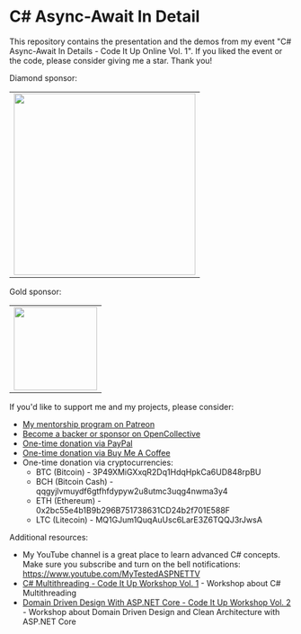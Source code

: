 # C# Async-Await In Detail

This repository contains the presentation and the demos from my event "C# Async-Await In Details - Code It Up Online Vol. 1". If you liked the event or the code, please consider giving me a star. Thank you!

Diamond sponsor:

<table>
  <tbody>
    <tr>
	    <td align="center" valign="middle">
        <a href="http://bit.ly/3da6h7f" target="_blank">
          <img width="323px" src="https://user-images.githubusercontent.com/3391906/77094176-c9750100-6a14-11ea-9c8f-7207353b181b.png">
        </a>
      </td>
    </tr>
  </tbody>
</table>

Gold sponsor:

<table>
  <tbody>
    <tr>
	    <td align="center" valign="middle">
        <a href="http://bit.ly/30xsnsC" target="_blank">
          <img width="148px" src="https://user-images.githubusercontent.com/3391906/65251792-dd848800-daef-11e9-8857-637a48048cda.png">
        </a>
      </td>
    </tr>
  </tbody>
</table>

If you'd like to support me and my projects, please consider:

- [My mentorship program on Patreon](https://www.patreon.com/ivaylokenov)
- [Become a backer or sponsor on OpenCollective](https://opencollective.com/mytestedaspnet)
- [One-time donation via PayPal](http://paypal.me/ivaylokenov)
- [One-time donation via Buy Me A Coffee](http://buymeacoff.ee/ivaylokenov)
- One-time donation via cryptocurrencies:
  - BTC (Bitcoin) - 3P49XMiGXxqR2Dq1HdqHpkCa6UD848rpBU 
  - BCH (Bitcoin Cash) - qqgyjlvmuydf6gtfhfdypyw2u8utmc3uqg4nwma3y4
  - ETH (Ethereum) - 0x2bc55e4b1B9b296B751738631CD24b2f701E588F
  - LTC (Litecoin) - MQ1GJum1QuqAuUsc6LarE3Z6TQQJ3rJwsA

Additional resources:

- My YouTube channel is a great place to learn advanced C# concepts. Make sure you subscribe and turn on the bell notifications: https://www.youtube.com/MyTestedASPNETTV
- [C# Multithreading - Code It Up Workshop Vol. 1](http://bit.ly/ciu-multithreading) - Workshop about C# Multithreading
- [Domain Driven Design With ASP.NET Core - Code It Up Workshop Vol. 2](http://bit.ly/ciu-ddd) - Workshop about Domain Driven Design and Clean Architecture with ASP.NET Core
